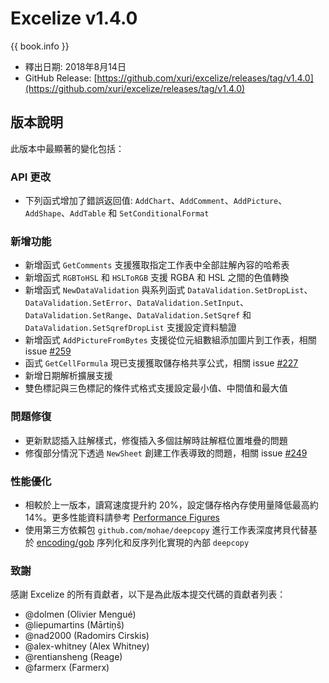 # Excelize v1.4.0

{{ book.info }}

* 釋出日期: 2018年8月14日
* GitHub Release: [https://github.com/xuri/excelize/releases/tag/v1.4.0](https://github.com/xuri/excelize/releases/tag/v1.4.0)

## 版本說明

此版本中最顯著的變化包括：

### API 更改

* 下列函式增加了錯誤返回值: `AddChart`、`AddComment`、`AddPicture`、`AddShape`、`AddTable` 和 `SetConditionalFormat`

### 新增功能

* 新增函式 `GetComments` 支援獲取指定工作表中全部註解內容的哈希表
* 新增函式 `RGBToHSL` 和 `HSLToRGB` 支援 RGBA 和 HSL 之間的色值轉換
* 新增函式 `NewDataValidation` 與系列函式 `DataValidation.SetDropList`、`DataValidation.SetError`、`DataValidation.SetInput`、`DataValidation.SetRange`、`DataValidation.SetSqref` 和 `DataValidation.SetSqrefDropList` 支援設定資料驗證
* 新增函式 `AddPictureFromBytes` 支援從位元組數組添加圖片到工作表，相關 issue [#259](https://github.com/xuri/excelize/issues/259)
* 函式 `GetCellFormula` 現已支援獲取儲存格共享公式，相關 issue [#227](https://github.com/xuri/excelize/issues/227)
* 新增日期解析擴展支援
* 雙色標記與三色標記的條件式格式支援設定最小值、中間值和最大值

### 問題修復

* 更新默認插入註解樣式，修復插入多個註解時註解框位置堆疊的問題
* 修復部分情況下透過 `NewSheet` 創建工作表導致的問題，相關 issue [#249](https://github.com/xuri/excelize/issues/249)

### 性能優化

* 相較於上一版本，讀寫速度提升約 20%，設定儲存格內存使用量降低最高約 14%。更多性能資料請參考 [Performance Figures](https://github.com/xuri/excelize/wiki#performance-figures)
* 使用第三方依賴包 `github.com/mohae/deepcopy` 進行工作表深度拷貝代替基於 [encoding/gob](https://go.dev/blog/gob) 序列化和反序列化實現的內部 `deepcopy`

### 致謝

感謝 Excelize 的所有貢獻者，以下是為此版本提交代碼的貢獻者列表：

* @dolmen (Olivier Mengué)
* @liepumartins (Mārtiņš)
* @nad2000 (Radomirs Cirskis)
* @alex-whitney (Alex Whitney)
* @rentiansheng (Reage)
* @farmerx (Farmerx)
